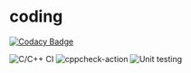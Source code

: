 # coding

[![Codacy Badge](https://api.codacy.com/project/badge/Grade/3e7382db146f498db91c8c5dfcb512cc)](https://app.codacy.com/manual/99002656/coding?utm_source=github.com&utm_medium=referral&utm_content=99002656/coding&utm_campaign=Badge_Grade_Dashboard)

![C/C++ CI](https://github.com/99002656/coding/workflows/C/C++%20CI/badge.svg) 
![cppcheck-action](https://github.com/99002656/coding/workflows/cppcheck-action/badge.svg)
![Unit testing](https://github.com/99002656/coding/workflows/Unit%20testing/badge.svg)
